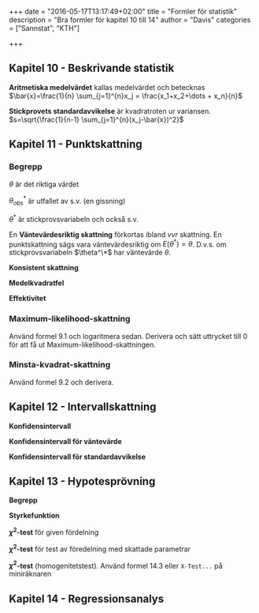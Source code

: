 +++
date = "2016-05-17T13:17:49+02:00"
title = "Formler för statistik"
description = "Bra formler för kapitel 10 till 14"
author = "Davis"
categories = ["Sannstat", "KTH"]

+++

## Kapitel 10 - Beskrivande statistik
**Aritmetiska medelvärdet** kallas medelvärdet och betecknas $\bar{x}=\frac{1}{n} \sum_{j=1}^{n}x_j = \frac{x_1+x_2+\dots + x_n}{n}$

**Stickprovets standardavvikelse** är kvadratroten ur variansen. $s=\sqrt{\frac{1}{n-1} \sum_{j=1}^{n}(x_j-\bar{x})^2}$

## Kapitel 11 - Punktskattning
### Begrepp
$\theta$ är det riktiga värdet

$\theta^*_{obs}$ är utfallet av s.v. (en gissning)

$\theta^*$ är stickprovsvariabeln och också s.v.

En **Väntevärdesriktig skattning** förkortas ibland *vvr* skattning. En punktskattning sägs vara väntevärdesriktig om $E(\theta^*)=\theta$. D.v.s. om stickprovsvariabeln $\theta^\*$ har väntevärde $\theta$.

**Konsistent skattning**

**Medelkvadratfel**

**Effektivitet**

### Maximum-likelihood-skattning
Använd formel 9.1 och logaritmera sedan. Derivera och sätt uttrycket till 0 för att få ut Maximum-likelihood-skattningen.

### Minsta-kvadrat-skattning
Använd formel 9.2 och derivera.

## Kapitel 12 - Intervallskattning
**Konfidensintervall**

**Konfidensintervall för väntevärde**

**Konfidensintervall för standardavvikelse**

## Kapitel 13 - Hypotesprövning

**Begrepp**

**Styrkefunktion**

**$\chi^2$-test** för given fördelning

**$\chi^2$-test** för test av föredelning med skattade parametrar

**$\chi^2$-test** (homogenitetstest). Använd formel 14.3 eller `X-Test...` på miniräknaren

## Kapitel 14 - Regressionsanalys